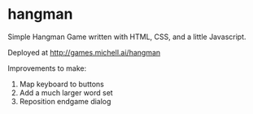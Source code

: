 hangman
=======

Simple Hangman Game written with HTML, CSS, and a little Javascript.

Deployed at http://games.michell.ai/hangman


Improvements to make:

1. Map keyboard to buttons
2. Add a much larger word set
3. Reposition endgame dialog
